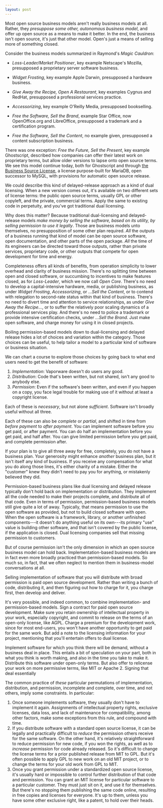 ```yaml
---
layout: post
---
```


Most open source business models aren't really business models at all.  Rather, they _presuppose some other, autonomous business model_, and offer up open source as a means to make it better.  In the end, the business isn't open source, it's just that other model.  Open's just a means of selling more of something closed.

Consider the business models summarized in Raymond's _Magic Cauldron_:

- _Loss-Leader/Market Positioner_, key example Netscape's Mozilla, presupposed a proprietary server software business.

- _Widget Frosting_, key example Apple Darwin, presupposed a hardware business.

- _Give Away the Recipe, Open A Restaurant_, key examples Cygnus and RedHat, presupposed a professional services practice.

- _Accessorizing_, key example O'Reilly Media, presupposed bookselling.

- _Free the Software, Sell the Brand_, example Star Office, now OpenOffice.org and LibreOffice, presupposed a trademark and a certification program.

- _Free the Software, Sell the Content_, no example given, presupposed a content subscription business.

There was one exception: _Free the Future, Sell the Present_, key example Ghostscript, described how companies can offer their latest work on proprietary terms, but allow older versions to lapse onto open source terms.  We see this model continue today, both for Ghostscript and through [the Business Source License](https://mariadb.com/bsl11), a license purpose-built for MariaDB, open successor to MySQL, with provisions for automatic open source release.

We could describe this kind of delayed-release approach as a kind of dual licensing.  When a new version comes out, it's available on two different sets of license terms: the public open source terms, usually GPL or other copyleft, and the private, commercial terms.  Apply the same to existing code in perpetuity, and you've got traditional dual licensing.

Why does this matter?  Because traditional dual-licensing and delayed-release models _make money by selling the software, based on its utility, by selling permission to use it legally_.  Those are business models unto themselves, no presupposition of some other plan required.  _All_ the outputs of a business running that kind of model can be open source software, open documentation, and other parts of the open package.  _All_ the time of its engineers can be directed toward those outputs, rather than private services, proprietary code, or other outputs that compete for open development for time and energy.

Completeness offers all kinds of benefits, from operation simplicity to lower overhead and clarity of business mission.  There's no splitting time between open and closed software, or succumbing to incentives to make features closed, as for _Loss-Leader_, which we now call _Open Core_.  There's no need to develop a capital-intensive hardware, media, or publishing business, as under _Widget Frosting_, _Accessorizing_, or _...Sell the Content_, or to contend with relegation to second-rate status within that kind of business.  There's no need to divert time and attention to service relationships, as under _Give Away the Recipe..._, or to suffer the relatively poor scaling dynamics of a professional services play.  And there's no need to police a trademark or provide intensive certification checks, under _...Sell the Brand_.  Just make open software, and charge money for using it in closed projects.

Boiling permission-based models down to dual-licensing and delayed release hides a lot of choices and variation within the category.  Those choices can be useful, to help tailor a model to a particular kind of software or business situation.

We can chart a course to explore those choices by going back to what end users need to get the benefit of software:

1. _Implementation_: Vaporware doesn't do users any good.
2. _Distribution_:  Code that's been written, but not shared, isn't any good to anybody else.
3. _Permission_:  Even if the software's been written, and even if you happen on a copy, you face legal trouble for making use of it without at least a copyright license.

Each of these is _necessary_, but not alone _sufficient_.  Software isn't broadly useful without all three.

Each of these can also be _complete_ or _partial_, and shifted in time from _before payment_ to _after payment_.  You can implement software before you get paid, or after payment.  You can do half an implementation before you get paid, and half after.  You can give limited permission before you get paid, and complete permission after.

If your plan is to give all three away for free, completely, you do not have a business plan.  Your generosity might enhance _another_ business plan, but it isn't itself any kind of business.  If you receive any compensation for what you do along those lines, it's either charity of a mistake.  Either the "customer" knew they didn't need to pay you for anything, or mistakenly believed they did.

Permission-based business plans like dual licensing and delayed release typically don't hold back on implementation or distribution.  They implement all the code needed to make their projects complete, and distribute all of that code.  Even in terms of permission, permission-based business models still give quite a lot of away.  Typically, that means permission to use the open software as provided, but not to build closed software with open.  When the open software is a framework, library, or another unfinished components---it doesn't do anything useful on its own---its primary "use" value is building other software, and that isn't covered by the public license, if the application is closed.  Dual licensing companies sell that missing permission to customers.

But of course permission isn't the only dimension in which an open source business model can hold back.  Implementation-based business models are in fact even more broadly practiced than permission-based models.  So much so, in fact, that we often neglect to mention them in business-model conversations at all.

Selling implementation of software that you will distribute with broad permission is paid open source development.  Rather than writing a bunch of code, distributing it, and then figuring out how to charge for it, you charge first, then develop and deliver.

It's very possible, and indeed common, to combine implementation- and permission-based models.  Sign a contract for paid open source development.  Make sure you retain ownership of intellectual property in your work, especially copyright, and commit to release on the terms of an open-only license, like AGPL.  Charge a premium for the development work, since for most end-users, you won't have another opportunity to get paid for the same work.  But add a note to the licensing information for your project, mentioning that you'll entertain offers to dual license.

Implement software for which you think there will be demand, without a business deal in place.  This entails a bit of speculation on your part, both in what you think is worth making, and also in the time you take to make it.  Distribute this software under open-only terms.  But also offer to relicense your work on more permissive terms, like MIT or Apache 2.  Signing that deal essentially 

The common practice of _these_ particular permutations of implementation, distribution, and permission, incomplete and complete, over time, and not others, imply some constraints.  In particular:

1. Once someone implements software, they usually don't have to implement it again.  Assignments of intellectual property rights, exclusive licenses, data loss, and lack of maintenance for compatibility, among other factors, make some exceptions from this rule, and compound with time.
2. If you distribute software with a standard open source license, it can be legally and practically difficult to _reduce_ the permission others receive for the same software.  On the other hand, it's relatively straightforward to reduce permission for new code, if you won the rights, as well as to _increase_ permission for code already released.  So it's difficult to change the license terms for a prior published release from MIT to GPL.  But it's often possible to apply GPL to new work on an old MIT project, or to change the terms for your old work from GPL to MIT. 
3. Once you grant permission under a standardized open source license, it's usually hard or impossible to control further distribution of that code and permission.  You can grant an MIT license for particular software to a particular customer.  They must just sit on it, and use it for themselves.  But there's no stopping them publishing the same code online, resulting in free copies and licenses for everyone.  It's up to them, unless you have some other exclusive right, like a patent, to hold over their heads.